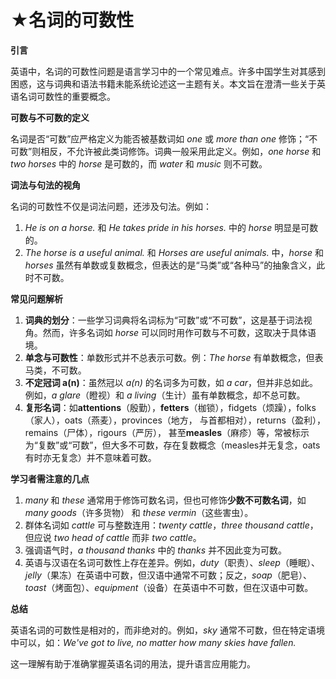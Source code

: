 # ★名词的可数性

**引言**

英语中，名词的可数性问题是语言学习中的一个常见难点。许多中国学生对其感到困惑，这与词典和语法书籍未能系统论述这一主题有关。本文旨在澄清一些关于英语名词可数性的重要概念。

**可数与不可数的定义**

名词是否“可数”应严格定义为能否被基数词如 _one_ 或 _more than one_ 修饰；“不可数”则相反，不允许被此类词修饰。词典一般采用此定义。例如，_one horse_ 和 _two horses_ 中的 _horse_ 是可数的，而 _water_ 和 _music_ 则不可数。

**词法与句法的视角**

名词的可数性不仅是词法问题，还涉及句法。例如：

1. _He is on a horse._ 和 _He takes pride in his horses._ 中的 _horse_ 明显是可数的。
2. _The horse is a useful animal._ 和 _Horses are useful animals._ 中，_horse_ 和 _horses_ 虽然有单数或复数概念，但表达的是“马类”或“各种马”的抽象含义，此时不可数。

**常见问题解析**

1. **词典的划分**：一些学习词典将名词标为“可数”或“不可数”，这是基于词法视角。然而，许多名词如 _horse_ 可以同时用作可数与不可数，这取决于具体语境。
2. **单念与可数性**：单数形式并不总表示可数。例：_The horse_ 有单数概念，但表马类，不可数。
3. **不定冠词 a(n)**：虽然冠以 _a(n)_ 的名词多为可数，如 _a car_，但并非总如此。例如，_a glare_（瞪视）和 _a living_（生计）虽有单数概念，却不总可数。
4. **复形名词**：如**attentions**（殷勤），**fetters**（枷锁），fidgets（烦躁），folks（家人），oats（燕麦），provinces（地方， 与首都相对），returns（盈利），remains（尸体），rigours（严厉）， 甚至**measles**（麻疹）等，常被标示为“复数”或“可数”，但大多不可数，存在复数概念（measles并无复念，oats有时亦无复念）并不意味着可数。

**学习者需注意的几点**

1. _many_ 和 _these_ 通常用于修饰可数名词，但也可修饰**少数不可数名词**，如 _many goods_（许多货物） 和 _these vermin_（这些害虫）。
2. 群体名词如 _cattle_ 可与整数连用：_twenty cattle_，_three thousand cattle_，但应说 _two head of cattle_ 而非 _two cattle_。
3. 强调语气时，_a thousand thanks_ 中的 _thanks_ 并不因此变为可数。
4. 英语与汉语在名词可数性上存在差异。例如，_duty_（职责）、_sleep_（睡眠）、_jelly_（果冻）在英语中可数，但汉语中通常不可数；反之，_soap_（肥皂）、_toast_（烤面包）、_equipment_（设备）在英语中不可数，但在汉语中可数。

**总结**

英语名词的可数性是相对的，而非绝对的。例如，_sky_ 通常不可数，但在特定语境中可以，如：_We've got to live, no matter how many skies have fallen._

这一理解有助于准确掌握英语名词的用法，提升语言应用能力。
